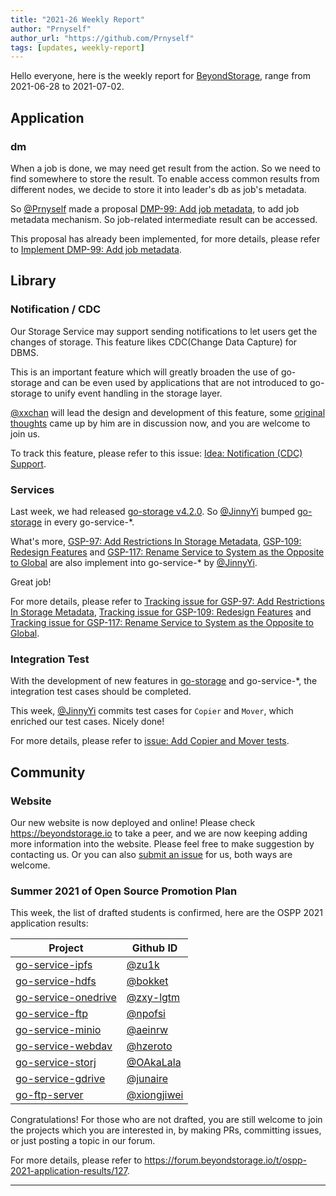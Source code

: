 ```yaml
---
title: "2021-26 Weekly Report"
author: "Prnyself"
author_url: "https://github.com/Prnyself"
tags: [updates, weekly-report]
---
```


Hello everyone, here is the weekly report for [BeyondStorage], range from 2021-06-28 to 2021-07-02.

## Application

### dm

When a job is done, we may need get result from the action. So we need to find somewhere to store the result.
To enable access common results from different nodes, we decide to store it into leader's db as job's metadata.

So [@Prnyself] made a proposal [DMP-99: Add job metadata](https://github.com/beyondstorage/dm/pull/99),
to add job metadata mechanism. So job-related intermediate result can be accessed.

This proposal has already been implemented, for more details, please refer to
[Implement DMP-99: Add job metadata](https://github.com/beyondstorage/dm/pull/104).

## Library

### Notification / CDC

Our Storage Service may support sending notifications to let users get the changes of storage.
This feature likes CDC(Change Data Capture) for DBMS.

This is an important feature which will greatly broaden the use of go-storage 
and can be even used by applications that are not introduced to go-storage to unify event handling in the storage layer.

[@xxchan] will lead the design and development of this feature, 
some [original thoughts](https://github.com/beyondstorage/specs/issues/65#issuecomment-871201444) 
came up by him are in discussion now, and you are welcome to join us. 

To track this feature, please refer
to this issue: [Idea: Notification (CDC) Support](https://github.com/beyondstorage/specs/issues/65).

### Services

Last week, we had released [go-storage v4.2.0](https://github.com/beyondstorage/go-storage/releases/tag/v4.2.0).
So [@JinnyYi] bumped [go-storage] in every go-service-*.

What's more, [GSP-97: Add Restrictions In Storage Metadata](https://github.com/beyondstorage/specs/pull/97), 
[GSP-109: Redesign Features](https://github.com/beyondstorage/specs/pull/109) and 
[GSP-117: Rename Service to System as the Opposite to Global](https://github.com/beyondstorage/specs/pull/117) 
are also implement into go-service-* by [@JinnyYi].

Great job!

For more details, please refer
to [Tracking issue for GSP-97: Add Restrictions In Storage Metadata](https://github.com/beyondstorage/go-storage/issues/599),
[Tracking issue for GSP-109: Redesign Features](https://github.com/beyondstorage/go-storage/issues/603) and
[Tracking issue for GSP-117: Rename Service to System as the Opposite to Global](https://github.com/beyondstorage/go-storage/issues/604).

### Integration Test

With the development of new features in [go-storage] and go-service-*, the integration test cases should be completed.

This week, [@JinnyYi] commits test cases for `Copier` and `Mover`, which enriched our test cases. Nicely done!

For more details, please refer to [issue: Add Copier and Mover tests](https://github.com/beyondstorage/go-integration-test/issues/26).

## Community

### Website

Our new website is now deployed and online! Please check <https://beyondstorage.io> to take a peer, 
and we are now keeping adding more information into the website. Please feel free to make suggestion by contacting us.
Or you can also [submit an issue](https://github.com/beyondstorage/site/issues) for us, both ways are welcome.

### Summer 2021 of Open Source Promotion Plan

This week, the list of drafted students is confirmed, here are the OSPP 2021 application results:

| Project | Github ID |
| - | - |
| [go-service-ipfs](https://github.com/beyondstorage/go-service-ipfs) | [@zu1k](https://github.com/zu1k) |
| [go-service-hdfs](https://github.com/beyondstorage/go-service-hdfs) | [@bokket](https://github.com/bokket) |
| [go-service-onedrive](https://github.com/beyondstorage/go-service-onedrive) | [@zxy-lgtm](https://github.com/zxy-lgtm) |
| [go-service-ftp](https://github.com/beyondstorage/go-service-ftp) | [@npofsi](https://github.com/npofsi) |
| [go-service-minio](https://github.com/beyondstorage/go-service-minio) | [@aeinrw](https://github.com/aeinrw) |
| [go-service-webdav](https://github.com/beyondstorage/go-service-webdav) | [@hzeroto](https://github.com/hzeroto) |
| [go-service-storj](https://github.com/beyondstorage/go-service-storj) | [@OAkaLala](https://github.com/OAkaLala) |
| [go-service-gdrive](https://github.com/beyondstorage/go-service-gdrive) | [@junaire](https://github.com/junaire) |
| [go-ftp-server](https://github.com/beyondstorage/go-ftp-server) | [@xiongjiwei](https://github.com/xiongjiwei) |

Congratulations! For those who are not drafted, you are still welcome to join the projects which you are interested in, 
by making PRs, committing issues, or just posting a topic in our forum.

For more details, please refer to <https://forum.beyondstorage.io/t/ospp-2021-application-results/127>.

---

[BeyondStorage]: https://beyondstorage.io

[go-storage]: https://github.com/beyondstorage/go-storage

[@JinnyYi]: https://github.com/JinnyYi

[@Prnyself]: https://github.com/Prnyself

[@Xuanwo]: https://github.com/Xuanwo

[@xxchan]: https://github.com/xxchan
